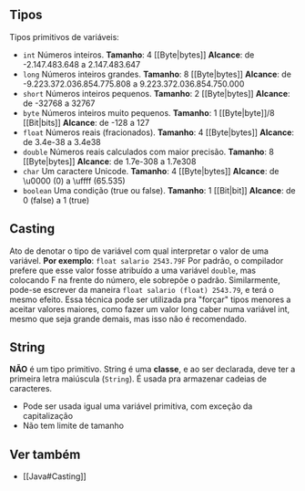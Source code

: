 ## Tipos
Tipos primitivos de variáveis:
- `int`
	Números inteiros.
	**Tamanho**: 4 [[Byte|bytes]]
	**Alcance**: de -2.147.483.648 a 2.147.483.647 
- `long`
	Números inteiros grandes.
	**Tamanho**: 8 [[Byte|bytes]]
	**Alcance**: de -9.223.372.036.854.775.808 a 9.223.372.036.854.750.000
- `short`
	Números inteiros pequenos.
	**Tamanho**: 2 [[Byte|bytes]]
	**Alcance**: de -32768 a 32767 
- `byte`
	Números inteiros muito pequenos. 
	**Tamanho**: 1 [[Byte|byte]]/8 [[Bit|bits]]
	**Alcance**: de -128 a 127
- `float`
	Números reais (fracionados).
	**Tamanho**: 4 [[Byte|bytes]]
	**Alcance**: de 3.4e-38 a 3.4e38
- `double`
	Números reais calculados com maior precisão.
	**Tamanho**: 8 [[Byte|bytes]]
	**Alcance**: de 1.7e-308 a 1.7e308 
- `char`
	Um caractere Unicode.
	**Tamanho**: 4 [[Byte|bytes]]
	**Alcance**: de \u0000 (0) a \uffff (65.535)
- `boolean`
	Uma condição (true ou false).
	**Tamanho**: 1 [[Bit|bit]]
	**Alcance**: de 0 (false) a 1 (true)
## Casting
Ato de denotar o tipo de variável com qual interpretar o valor de uma variável.
**Por exemplo**:
`float salario 2543.79F` Por padrão, o compilador prefere que esse valor fosse atribuído a uma variável `double`, mas colocando F na frente do número, ele sobrepõe o padrão.
 Similarmente, pode-se escrever da maneira `float salario (float) 2543.79`, e terá o mesmo efeito.
 Essa técnica pode ser utilizada pra "forçar" tipos menores a aceitar valores maiores, como fazer um valor long caber numa variável int, mesmo que seja grande demais, mas isso não é recomendado.
## String
**NÃO** é um tipo primitivo. String é uma **classe**, e ao ser declarada, deve ter a primeira letra maiúscula (`String`).
É usada pra armazenar cadeias de caracteres.
- Pode ser usada igual uma variável primitiva, com exceção da capitalização
- Não tem limite de tamanho
## Ver também
- [[Java#Casting]]